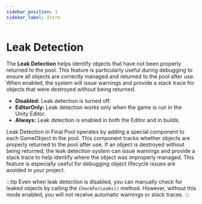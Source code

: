 ```yaml
---
sidebar_position: 1
sidebar_label: Intro
---
```

# Leak Detection

The **Leak Detection** helps identify objects that have not been properly returned to the pool. This feature is particularly useful during debugging to ensure all objects are correctly managed and returned to the pool after use. When enabled, the system will issue warnings and provide a stack trace for objects that were destroyed without being returned.

- **Disabled:** Leak detection is turned off.
- **EditorOnly:** Leak detection works only when the game is run in the Unity Editor.
- **Always:** Leak detection is enabled in both the Editor and in builds.

Leak Detection in Final Pool operates by adding a special component to each GameObject in the pool. This component tracks whether objects are properly returned to the pool after use. If an object is destroyed without being returned, the leak detection system can issue warnings and provide a stack trace to help identify where the object was improperly managed. This feature is especially useful for debugging object lifecycle issues are avoided in your project.

:::tip
Even when leak detection is disabled, you can manually check for leaked objects by calling the `CheckForLeaks()` method. However, without this mode enabled, you will not receive automatic warnings or stack traces.
:::